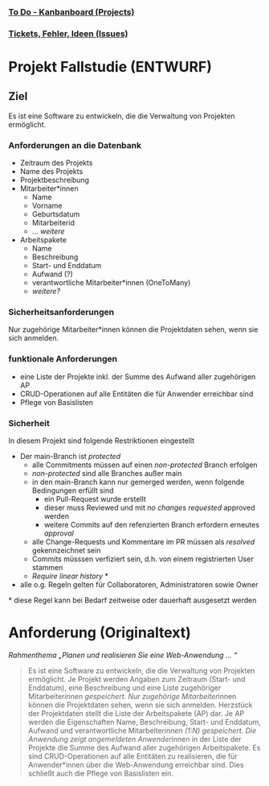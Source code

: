 ### [To Do - Kanbanboard (Projects)](https://github.com/andreascoors/special-happiness/projects/1)

### [Tickets, Fehler, Ideen (Issues)](https://github.com/andreascoors/special-happiness/issues)
<!--
### [Eclipse Integration](https://github.com/andreascoors/special-happiness/...)
-->
# Projekt Fallstudie (ENTWURF)

## Ziel

Es ist eine Software zu entwickeln, die die Verwaltung von Projekten ermöglicht.

### Anforderungen an die Datenbank

* Zeitraum des Projekts
* Name des Projekts
* Projektbeschreibung
* Mitarbeiter*innen
   * Name
   * Vorname
   * Geburtsdatum
   * Mitarbeiterid
   * *... weitere*
* Arbeitspakete
   * Name
   * Beschreibung
   * Start- und Enddatum
   * Aufwand (?)
   * verantwortliche Mitarbeiter*innen (OneToMany)
   * *weitere?*

### Sicherheitsanforderungen

Nur zugehörige Mitarbeiter*innen können die Projektdaten sehen, wenn sie sich anmelden.

### funktionale Anforderungen

* eine Liste der Projekte inkl. der Summe des Aufwand aller zugehörigen AP
* CRUD-Operationen auf alle Entitäten die für Anwender erreichbar sind
* Pflege von Basislisten

### Sicherheit

In diesem Projekt sind folgende Restriktionen eingestellt

* Der main-Branch ist *protected*
	* alle Commitments müssen auf einen *non-protected* Branch erfolgen
	* *non-protected* sind alle Branches außer main
	* in den main-Branch kann nur gemerged werden, wenn folgende Bedingungen erfüllt sind
		* ein Pull-Request wurde erstellt
		* dieser muss Reviewed und mit *no changes requested* approved werden
		* weitere Commits auf den refenzierten Branch erfordern erneutes *approval*
	* alle Change-Requests und Kommentare im PR müssen als *resolved* gekennzeichnet sein
	* Commits müsssen verfiziert sein, d.h. von einem registrierten User stammen
	* *Require linear history* \*
* alle o.g. Regeln gelten für Collaboratoren, Administratoren sowie Owner

\* diese Regel kann bei Bedarf zeitweise oder dauerhaft ausgesetzt werden

# Anforderung (Originaltext)

*Rahmenthema „Planen und realisieren Sie eine Web-Anwendung … “*

> Es ist eine Software zu entwickeln, die die Verwaltung von Projekten ermöglicht. Je Projekt werden Angaben zum Zeitraum (Start- und Enddatum), eine Beschreibung und eine Liste zugehöriger Mitarbeiter*innen gespeichert. Nur zugehörige Mitarbeiter*innen können die Projektdaten sehen, wenn sie sich anmelden. Herzstück der Projektdaten stellt die Liste der Arbeitspakete (AP) dar. Je AP werden die Eigenschaften Name, Beschreibung, Start- und Enddatum, Aufwand und verantwortliche Mitarbeiter*innen (1:N) gespeichert. Die Anwendung zeigt angemeldeten Anwender*innen in der Liste der Projekte die Summe des Aufwand aller zugehörigen Arbeitspakete. Es sind CRUD-Operationen auf alle Entitäten zu realisieren, die für Anwender*innen über die Web-Anwendung erreichbar sind. Dies schließt auch die Pflege von Basislisten ein.
